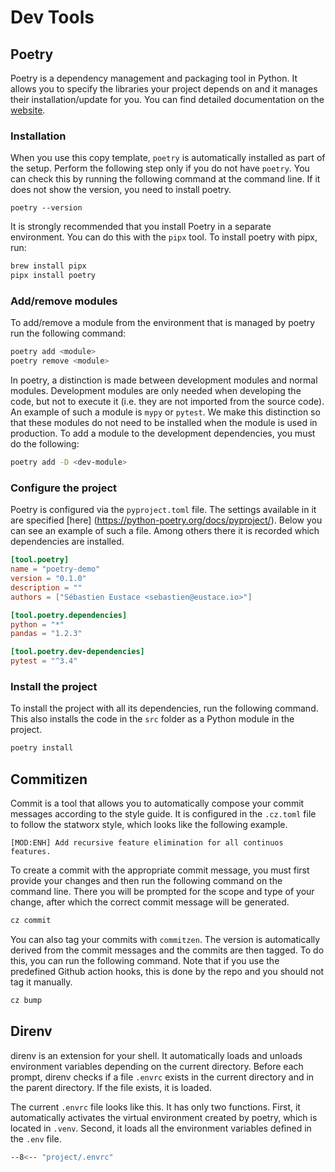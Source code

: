 # Dev Tools

## Poetry

Poetry is a dependency management and packaging tool in Python.
It allows you to specify the libraries your project depends on and it manages their installation/update for you.
You can find detailed documentation on the [website](https://python-poetry.org/docs/).

### Installation

When you use this copy template, `poetry` is automatically installed as part of the setup.
Perform the following step only if you do not have `poetry`.
You can check this by running the following command at the command line.
If it does not show the version, you need to install poetry.

```console
poetry --version
```

It is strongly recommended that you install Poetry in a separate environment.
You can do this with the `pipx` tool.
To install poetry with pipx, run:

```bash
brew install pipx
pipx install poetry
```

### Add/remove modules

To add/remove a module from the environment that is managed by poetry run the following command:

```bash
poetry add <module>
poetry remove <module>
```

In poetry, a distinction is made between development modules and normal modules.
Development modules are only needed when developing the code, but not to execute it (i.e. they are not imported from the source code).
An example of such a module is `mypy` or `pytest`.
We make this distinction so that these modules do not need to be installed when the module is used in production.
To add a module to the development dependencies, you must do the following:

```bash
poetry add -D <dev-module>
```

### Configure the project

Poetry is configured via the `pyproject.toml` file.
The settings available in it are specified [here] (<https://python-poetry.org/docs/pyproject/>).
Below you can see an example of such a file.
Among others there it is recorded which dependencies are installed.

```toml
[tool.poetry]
name = "poetry-demo"
version = "0.1.0"
description = ""
authors = ["Sébastien Eustace <sebastien@eustace.io>"]

[tool.poetry.dependencies]
python = "*"
pandas = "1.2.3"

[tool.poetry.dev-dependencies]
pytest = "^3.4"
```

### Install the project

To install the project with all its dependencies, run the following command.
This also installs the code in the `src` folder as a Python module in the project.

```bash
poetry install
```

## Commitizen

Commit is a tool that allows you to automatically compose your commit messages according to the style guide.
It is configured in the `.cz.toml` file to follow the statworx style, which looks like the following example.

```raw
[MOD:ENH] Add recursive feature elimination for all continuos features.
```

To create a commit with the appropriate commit message, you must first provide your changes and then run the following command on the command line.
There you will be prompted for the scope and type of your change, after which the correct commit message will be generated.

```bash
cz commit
```

You can also tag your commits with `commitzen`.
The version is automatically derived from the commit messages and the commits are then tagged.
To do this, you can run the following command.
Note that if you use the predefined Github action hooks, this is done by the repo and you should not tag it manually.

```bash
cz bump
```

## Direnv

direnv is an extension for your shell.
It automatically loads and unloads environment variables depending on the current directory.
Before each prompt, direnv checks if a file `.envrc` exists in the current directory and in the parent directory.
If the file exists, it is loaded.

The current `.envrc` file looks like this. It has only two functions.
First, it automatically activates the virtual environment created by poetry, which is located in `.venv`.
Second, it loads all the environment variables defined in the `.env` file.

```bash
--8<-- "project/.envrc"
```
